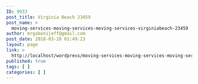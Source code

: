 ```yaml
---
ID: 9933
post_title: Virginia Beach 23459
post_name: >
  moving-services-moving-services-moving-services-virginiabeach-23459
author: mrgabonijeff@gmail.com
post_date: 2018-03-28 01:49:23
layout: page
link: >
  http://localhost/wordpress/moving-services-moving-services-moving-services-virginiabeach-23459/
published: true
tags: [ ]
categories: [ ]
---
```

